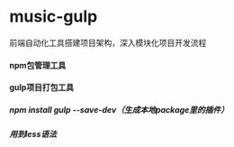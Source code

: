 # music-gulp
前端自动化工具搭建项目架构，深入模块化项目开发流程
#### npm包管理工具
#### gulp项目打包工具
##### npm install gulp --save-dev（生成本地package里的插件）
##### 用到less语法
